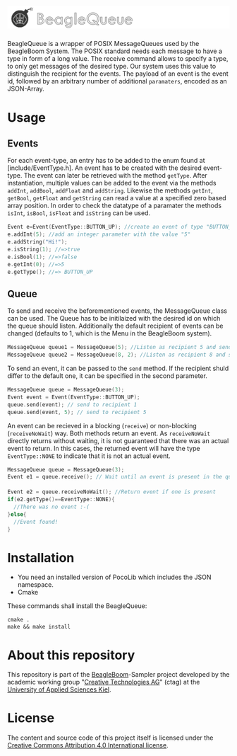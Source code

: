 # ![alt text](docs/beagleQueue_logo.png "BeagleQueue")
BeagleQueue is a wrapper of POSIX MessageQueues used by the BeagleBoom System. The POSIX standard needs each message to have a type in form of a long value. The receive command allows to specify a type, to only get messages of the desired type. Our system uses this value to distinguish the recipient for the events. The payload of an event is the event id, followed by an arbitrary number of additional `paramaters`, encoded as an JSON-Array.
# Usage
## Events
For each event-type, an entry has to be added to the enum found at [include/EventType.h].
An event has to be created with the desired event-type. The event can later be retrieved with the method `getType`. After instantiation, multiple values can be added to the event via the methods `addInt`, `addBool`, `addFloat` and `addString`. Likewise the methods `getInt`, `getBool`, `getFloat` and `getString` can read a value at a specified zero based array position. In order to check the datatype of a paramater the methods `isInt`, `isBool`, `isFloat` and `isString` can be used.

```c++
Event e=Event(EventType::BUTTON_UP); //create an event of type "BUTTON_UP"
e.addInt(5); //add an integer parameter with the value "5"
e.addString("Hi!");
e.isString(1); //=>true
e.isBool(1); //=>false
e.getInt(0); //=>5
e.getType(); //=> BUTTON_UP
```
## Queue
To send and receive the beforementioned events, the MessageQueue class can be used. The Queue has to be initilaized with the desired id on which the queue should listen. Additionally the default recipient of events can be changed (defaults to 1, which is the Menu in the BeagleBoom system).

```c++
MessageQueue queue1 = MessageQueue(5); //Listen as recipient 5 and send events to recipient 1
MessageQueue queue2 = MessageQueue(8, 2); //Listen as recipient 8 and send events to recipient 2
```
To send an event, it can be passed to the `send` method. If the recipient shuld differ to the default one, it can be specified in the second parameter.

```c++
MessageQueue queue = MessageQueue(3);
Event event = Event(EventType::BUTTON_UP); 
queue.send(event); // send to recipient 1
queue.send(event, 5); // send to recipient 5
```

An event can be recieved in a blocking (`receive`) or non-blocking (`receiveNoWait`) way. Both methods return an event. As `receiveNoWait` directly returns without waiting, it is not guaranteed that there was an actual event to return. In this cases, the returned event will have the type `EventType::NONE` to indicate that it is not an actual event.

```c++
MessageQueue queue = MessageQueue(3);
Event e1 = queue.receive(); // Wait until an event is present in the queue

Event e2 = queue.receiveNoWait(); //Return event if one is present
if(e2.getType()==EventType::NONE){
  //There was no event :-(
}else{
  //Event found!
}
```

# Installation
- You need an installed version of PocoLib which includes the JSON namespace.
- Cmake

These commands shall install the BeagleQueue:

```
cmake .
make && make install
```

# About this repository
This repository is part of the [BeagleBoom](https://github.com/beagleboom)-Sampler project developed by the academic working group "[Creative Technologies AG](http://www.creative-technologies.de/)" (ctag) at the [University of Applied Sciences Kiel](https://www.fh-kiel.de/).

# License
The content and source code of this project itself is licensed under the [Creative Commons Attribution 4.0 International license](https://creativecommons.org/licenses/by/4.0/).